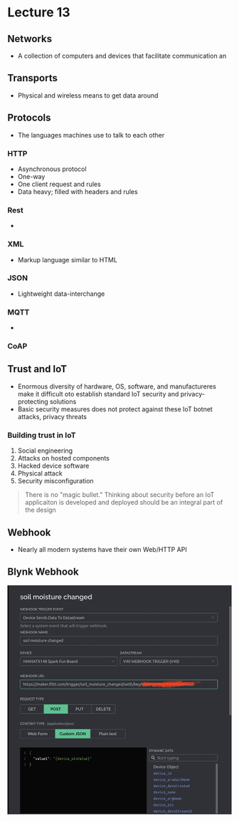 # Lecture 13

## Networks

- A collection of computers and devices that facilitate communication an

## Transports

- Physical and wireless means to get data around

## Protocols

- The languages machines use to talk to each other

### HTTP

- Asynchronous protocol
- One-way
- One client request and rules
- Data heavy; filled with headers and rules

### Rest

- 

### XML

- Markup language similar to HTML

### JSON

- Lightweight data-interchange

### MQTT

- 

### CoAP

## Trust and IoT

- Enormous diversity of hardware, OS, software, and manufactureres make it difficult oto establish standard IoT security and privacy-protecting solutions
- Basic security measures does not protect against these IoT botnet attacks, privacy threats

### Building trust in IoT

1) Social engineering
2) Attacks on hosted components
3) Hacked device software
4) Physical attack
5) Security misconfiguration

> There is no "magic bullet." Thinking about security before an IoT applicaiton is developed and deployed should be an integral part of the design

## Webhook

- Nearly all modern systems have their own Web/HTTP API

## Blynk Webhook

![Blynk Webhook](./figures/blynk-webhook.png)
